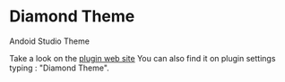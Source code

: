 # Diamond Theme

Andoid Studio Theme

Take a look on the [plugin web site](https://plugins.jetbrains.com/plugin/19690-diamond-theme)
You can also find it on plugin settings typing : "Diamond Theme".
